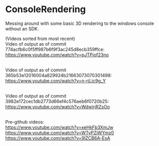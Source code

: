 ConsoleRendering
================

Messing around with some basic 3D rendering to the windows console without an SDK.


(Videos sorted from most recent)<br>
Video of output as of commit 774acfb6c0f5ff987b6f9f3ac245d8ecb359ffce:<br>
https://www.youtube.com/watch?v=pJTPiof23no<br><br>

Video of output as of commit 365b53e12016004a829924b21663073070301498:<br>
https://www.youtube.com/watch?v=n-rjLjc9g_Y<br><br>

Video of output as of commit 3982e172cec1db2773d66ef4c576aeb6f0720b25:<br>
https://www.youtube.com/watch?v=WdwirjRZsOo<br><br>

Pre-github videos:<br>
https://www.youtube.com/watch?v=xeHkFb3XmJw<br>
https://www.youtube.com/watch?v=WTyPZiWYmz0<br>
https://www.youtube.com/watch?v=9lZCB6A-EsA<br>
